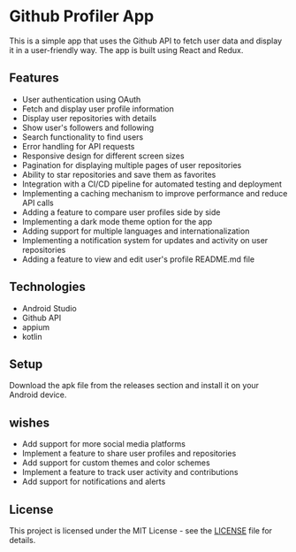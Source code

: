 # Github Profiler App

This is a simple app that uses the Github API to fetch user data and display it in a user-friendly way. The app is built using React and Redux.

## Features
- User authentication using OAuth
- Fetch and display user profile information
- Display user repositories with details
- Show user's followers and following
- Search functionality to find users
- Error handling for API requests
- Responsive design for different screen sizes
- Pagination for displaying multiple pages of user repositories
- Ability to star repositories and save them as favorites
- Integration with a CI/CD pipeline for automated testing and deployment
- Implementing a caching mechanism to improve performance and reduce API calls
- Adding a feature to compare user profiles side by side
- Implementing a dark mode theme option for the app
- Adding support for multiple languages and internationalization
- Implementing a notification system for updates and activity on user repositories
- Adding a feature to view and edit user's profile README.md file


## Technologies
- Android Studio
- Github API
- appium
- kotlin

## Setup
Download the apk file from the releases section and install it on your Android device.

## wishes
- Add support for more social media platforms
- Implement a feature to share user profiles and repositories
- Add support for custom themes and color schemes
- Implement a feature to track user activity and contributions
- Add support for notifications and alerts

## License
This project is licensed under the MIT License - see the [LICENSE](LICENSE) file for details.